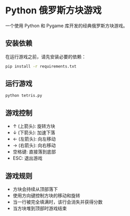 # Python 俄罗斯方块游戏

一个使用 Python 和 Pygame 库开发的经典俄罗斯方块游戏。

## 安装依赖

在运行游戏之前，请先安装必要的依赖：

```bash
pip install -r requirements.txt
```

## 运行游戏

```bash
python tetris.py
```

## 游戏控制

- ↑ (上箭头): 旋转方块
- ↓ (下箭头): 加速下落
- ← (左箭头): 向左移动
- → (右箭头): 向右移动
- 空格键: 直接落到底部
- ESC: 退出游戏

## 游戏规则

- 方块会持续从顶部落下
- 使用方向键控制方块的移动和旋转
- 当一行被完全填满时，该行会消失并获得分数
- 当方块堆到顶部时游戏结束
